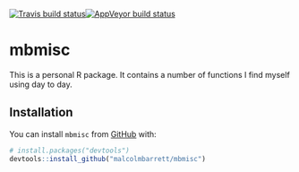 
<!-- README.md is generated from README.Rmd. Please edit that file -->

[![Travis build
status](https://travis-ci.org/malcolmbarrett/mbmisc.svg?branch=master)](https://travis-ci.org/malcolmbarrett/mbmisc)[![AppVeyor
build
status](https://ci.appveyor.com/api/projects/status/github/malcolmbarrett/mbmisc?branch=master&svg=true)](https://ci.appveyor.com/project/malcolmbarrett/mbmisc)

# mbmisc

This is a personal R package. It contains a number of functions I find
myself using day to day.

## Installation

You can install `mbmisc` from [GitHub](https://github.com/) with:

``` r
# install.packages("devtools")
devtools::install_github("malcolmbarrett/mbmisc")
```
